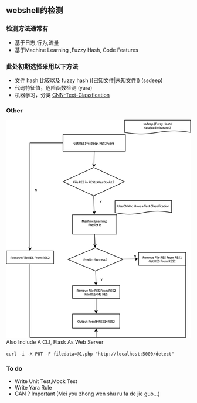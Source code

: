 ## webshell的检测

### 检测方法通常有

* 基于日志,行为,流量
* 基于Machine Learning ,Fuzzy Hash, Code Features

### 此处初期选择采用以下方法

* 文件 hash 比较以及 fuzzy hash ([已知文件|未知文件]) (ssdeep)
* 代码特征值，危险函数检测 (yara)
* 机器学习，分类 [CNN-Text-Classfication](https://github.com/dennybritz/cnn-text-classification-tf/)

### Other

![Design](./funny.svg)
Also Include A CLI, Flask As Web Server

`curl -i -X PUT -F filedata=@1.php "http://localhost:5000/detect"`

### To do

* Write Unit Test,Mock Test
* Write Yara Rule
* GAN ? Important
(Mei you zhong wen shu ru fa de jie guo...)

